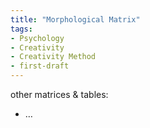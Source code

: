 ```yaml
---
title: "Morphological Matrix"
tags:
- Psychology
- Creativity
- Creativity Method
- first-draft
---
```


other matrices & tables:
- …